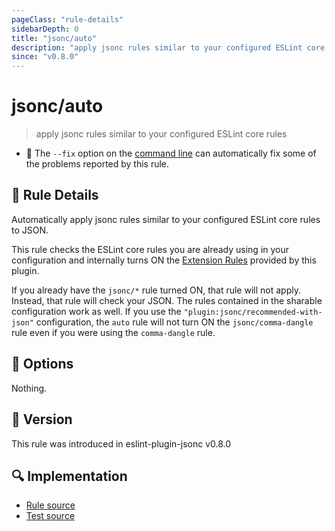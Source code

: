 ```yaml
---
pageClass: "rule-details"
sidebarDepth: 0
title: "jsonc/auto"
description: "apply jsonc rules similar to your configured ESLint core rules"
since: "v0.8.0"
---
```

# jsonc/auto

> apply jsonc rules similar to your configured ESLint core rules

- :wrench: The `--fix` option on the [command line](https://eslint.org/docs/user-guide/command-line-interface#fixing-problems) can automatically fix some of the problems reported by this rule.

## :book: Rule Details

Automatically apply jsonc rules similar to your configured ESLint core rules to JSON.

This rule checks the ESLint core rules you are already using in your configuration and internally turns ON the [Extension Rules](./README.md#extension-rules) provided by this plugin.

If you already have the `jsonc/*` rule turned ON, that rule will not apply. Instead, that rule will check your JSON.
The rules contained in the sharable configuration work as well. If you use the `"plugin:jsonc/recommended-with-json"` configuration, the `auto` rule will not turn ON the `jsonc/comma-dangle` rule even if you were using the `comma-dangle` rule.

## :wrench: Options

Nothing.

## :rocket: Version

This rule was introduced in eslint-plugin-jsonc v0.8.0

## :mag: Implementation

- [Rule source](https://github.com/ota-meshi/eslint-plugin-jsonc/blob/master/lib/rules/auto.ts)
- [Test source](https://github.com/ota-meshi/eslint-plugin-jsonc/blob/master/tests/lib/rules/auto.js)
